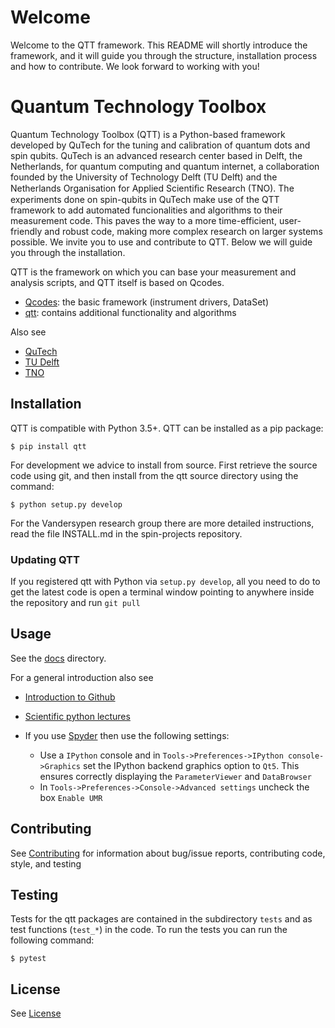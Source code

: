 # Welcome

Welcome to the QTT framework. This README will shortly introduce the framework, and it will guide you through the structure, installation process and how to contribute. We look forward to working with you!

# Quantum Technology Toolbox

Quantum Technology Toolbox (QTT) is a Python-based framework developed by QuTech for the tuning and calibration of
quantum dots and spin qubits. QuTech is an advanced research center based in Delft, the Netherlands, for quantum computing and quantum internet, a collaboration founded by the University of Technology Delft (TU Delft) and the Netherlands Organisation for Applied Scientiﬁc Research (TNO).
The experiments done on spin-qubits in QuTech make use of the QTT framework to add automated funcionalities and algorithms to their measurement code. This paves the way to a more time-efficient, user-friendly and robust code, making more complex research on larger systems possible.
We invite you to use and contribute to QTT. Below we will guide you through the installation.


QTT is the framework on which you can base your measurement and analysis scripts, and QTT itself is based on Qcodes.

* [Qcodes](https://github.com/qdev-dk/Qcodes): the basic framework (instrument drivers, DataSet)
* [qtt](https://github.com/QuTech-Delft/qtt): contains additional functionality and algorithms

Also see
- [QuTech](https://www.qutech.nl/)
- [TU Delft](https://www.tudelft.nl/en)
- [TNO](https://www.tno.nl/en)
 
## Installation

QTT is compatible with Python 3.5+. QTT can be installed as a pip package:
```
$ pip install qtt
```
For development we advice to install from source. First retrieve the source code using git, and then install from the qtt source directory using the command:
```
$ python setup.py develop
```

For the Vandersypen research group there are more detailed instructions, read the file INSTALL.md in the spin-projects repository.

### Updating QTT

If you registered qtt with Python via `setup.py develop`, all you need to do to get the latest code is open a terminal window pointing to anywhere inside the repository and run `git pull`

## Usage

See the [docs](docs/) directory.

For a general introduction also see
* [Introduction to Github](https://guides.github.com/activities/hello-world/)
* [Scientific python lectures](https://github.com/jrjohansson/scientific-python-lectures)

* If you use [Spyder](https://github.com/spyder-ide/spyder) then use the following settings:
   - Use a `IPython` console and in `Tools->Preferences->IPython console->Graphics` set the IPython backend graphics option to `Qt5`. This ensures correctly displaying the `ParameterViewer` and `DataBrowser`
   - In `Tools->Preferences->Console->Advanced settings` uncheck the box `Enable UMR`

## Contributing

See [Contributing](CONTRIBUTING.md) for information about bug/issue reports, contributing code, style, and testing

## Testing

Tests for the qtt packages are contained in the subdirectory `tests` and as test
functions (`test_*`) in the code. To run the tests you can run the following command:
```
$ pytest
```

## License

See [License](LICENSE.txt)
